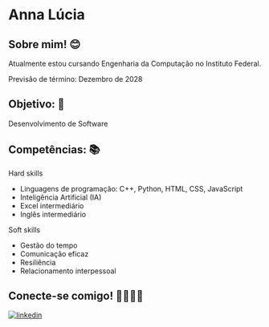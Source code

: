 # Anna Lúcia

## Sobre mim! 😊

Atualmente estou cursando Engenharia da Computação no Instituto Federal.

Previsão de término: Dezembro de 2028 

## Objetivo: 🎯

Desenvolvimento de Software 

## Competências: 📚

Hard skills

- Linguagens de programação: C++, Python, HTML, CSS, JavaScript
- Inteligência Artificial (IA)
- Excel intermediário
- Inglês intermediário 

Soft skills

- Gestão do tempo
- Comunicação eficaz
- Resiliência
- Relacionamento interpessoal

## Conecte-se comigo! 🫱🏼‍🫲🏾

[![linkedin](https://img.shields.io/badge/linkedin-0A66C2?style=for-the-badge&logo=linkedin&logoColor=white)](https://www.linkedin.com/in/anna-l%C3%BAcia-208a102a4/)
